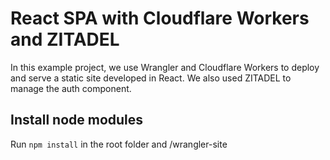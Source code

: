 # React SPA with Cloudflare Workers and ZITADEL

In this example project, we use Wrangler and Cloudflare Workers to deploy and serve a static site developed in React.
We also used ZITADEL to manage the auth component.

## Install node modules

Run `npm install` in the root folder and /wrangler-site
